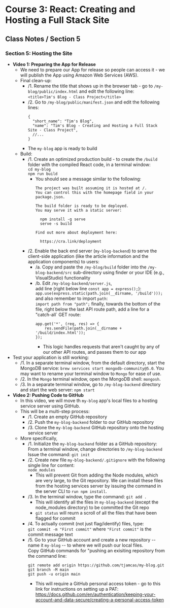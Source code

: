 # Course 3: React: Creating and Hosting a Full Stack Site
## Class Notes / Section 5

### Section 5: Hosting the Site
- __Video 1: Preparing the App for Release__
  - We need to prepare our App for release so people can access it - we will publish the App using Amazon Web Services (AWS).
  - Final clean-up:
    - /1. Rename the title that shows up in the browser tab - go to `/my-blog/public/index.html` and edit the following line:   
      `<title>Tim's Blog - Class Project</title>`
    - /2. Go to `/my-blog/public/manifest.json` and edit the following lines:
      ```
      {
        "short_name": "Tim's Blog",
        "name": "Tim's Blog - Creating and Hosting a Full Stack Site - Class Project",
        //...
      }
      ```
    - The `my-blog` app is ready to build
  - Build:
    - /1. Create an optimized production build - to create the `/build` folder with the compiled React code, in a terminal window:   
      `cd my-blog`    
      `npm run build`
      - You should see a message similar to the following:
        ```
        The project was built assuming it is hosted at /.
        You can control this with the homepage field in your package.json.

        The build folder is ready to be deployed.
        You may serve it with a static server:

          npm install -g serve
          serve -s build

        Find out more about deployment here:

          https://cra.link/deployment
        ```
    - /2. Enable the back end server (`my-blog-backend`) to serve the client-side application (like the article information and the application components) to users:     
      - /a. Copy and paste the `/my-blog/build` folder into the `/my-blog-backend/src` sub-directory using finder or your IDE (e.g., VisualStudio) functionality
      - /b. Edit `/my-blog-backend/server.js`,    
        add line (right below line `const app = express();`):    
        `app.use(express.static(path.join(__dirname, '/build')));`    
        and also remember to import `path`:   
        `import path from "path";`
        finally, towards the bottom of the file, right below the last API route path, add a line for a "catch-all` GET route:   
        ```
        app.get('*', (req, res) => {
            res.sendFile(path.join(__dirname + '/build/index.html'));
        });
        ```
        - This logic handles requests that aren't caught by any of our other API routes, and passes them to our app
- Test your application is still working:
  - /1. In a separate terminal window, from the default directory, start the MongoDB service: `brew services start mongodb-community@5.0`. You may want to rename your terminal window to `Mongo` for ease of use.
  - /2. In the `Mongo` terminal window, open the MongoDB shell: `mongosh`.
  - /3. In a separate terminal window, go to `/my-blog-backend` directory and start the web server: `npm start`
- __Video 2: Pushing Code to GitHub__
  - In this video, we will move th `my-blog` app's local files to a hosting service server using GitHub.
  - This will be a multi-step process:
    - /1. Create an empty GitHub repository
    - /2. Push the `my-blog-backend` folder to our GitHub repository
    - /3. Clone the `my-blog-backend` GitHub repository onto the hosting service server
  - More specifically,
    - /1. Initialize the `my-blog-backend` folder as a GitHub repository:
       From a terminal window, change directories to `/my-blog-backend`    
       Issue the command: `git init`
    - /2. Create new file `my-blog-backend/.gitignore` with the following single line for content:   
       `node_modules`
      - This will prevent Git from adding the Node modules, which are very large, to the Git repository. We can install these files from the hosting services server by issuing the command in the server CLI to `run npm install`.
    - /3. In the terminal window, type the command:
      `git add .`
      - This will identify all the files in `my-blog-backend` (except the node_modules directory) to be committed the Git repo
      - `git status` will reurn a scroll of all the files that have been flagged for commit
    - /4. To actually commit (not just flag/identify) files, type:    
      `git commit -m "First commit"` where `"First commit"` is the commit message text
    - /5. Go to your GitHub account and create a new repository -- name it `my-blog` -- to where we will push our local files.    
      Copy GitHub commands for "pushing an exisiting repository from the command line:    
      ```
      git remote add origin https://github.com/tjamcas/my-blog.git
      git branch -M main
      git push -u origin main
      ```
      - This will require a GitHub personal access token - go to this link for instructions on setting up a PAT: <https://docs.github.com/en/authentication/keeping-your-account-and-data-secure/creating-a-personal-access-token>

